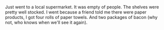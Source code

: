 Just went to a local supermarket. It was empty of people. The shelves were pretty well stocked. I went because a friend told me there were paper products, I got four rolls of paper towels. And two packages of bacon (why not, who knows when we'll see it again). 
